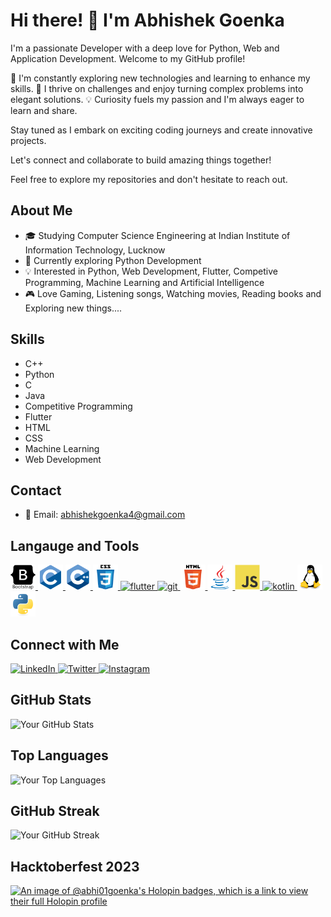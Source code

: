 <!-- Your Name and Introduction -->
# Hi there! 👋 I'm Abhishek Goenka

<!-- Introduction -->
I'm a passionate Developer with a deep love for Python, Web and Application Development. Welcome to my GitHub profile!

🌱 I'm constantly exploring new technologies and learning to enhance my skills.
🚀 I thrive on challenges and enjoy turning complex problems into elegant solutions.
💡 Curiosity fuels my passion and I'm always eager to learn and share.

Stay tuned as I embark on exciting coding journeys and create innovative projects.

Let's connect and collaborate to build amazing things together!

Feel free to explore my repositories and don't hesitate to reach out.

<!-- About Me -->
## About Me
- 🎓 Studying Computer Science Engineering at Indian Institute of Information Technology, Lucknow
- 🌱 Currently exploring Python Development
- 💡 Interested in Python, Web Development, Flutter, Competive Programming, Machine Learning and Artificial Intelligence
- 🎮 Love Gaming, Listening songs, Watching movies, Reading books and Exploring new things....

<!-- Skills -->
## Skills
- C++
- Python
- C
- Java
- Competitive Programming
- Flutter
- HTML
- CSS
- Machine Learning
- Web Development
  
<!-- Contact -->
## Contact
- 📧 Email: abhishekgoenka4@gmail.com

<!-- Langauge and Tools -->
## Langauge and Tools
<p align="left"> <a href="https://getbootstrap.com" target="_blank" rel="noreferrer"> <img src="https://raw.githubusercontent.com/devicons/devicon/master/icons/bootstrap/bootstrap-plain-wordmark.svg" alt="bootstrap" width="40" height="40"/> </a> <a href="https://www.cprogramming.com/" target="_blank" rel="noreferrer"> <img src="https://raw.githubusercontent.com/devicons/devicon/master/icons/c/c-original.svg" alt="c" width="40" height="40"/> </a> <a href="https://www.w3schools.com/cpp/" target="_blank" rel="noreferrer"> <img src="https://raw.githubusercontent.com/devicons/devicon/master/icons/cplusplus/cplusplus-original.svg" alt="cplusplus" width="40" height="40"/> </a> <a href="https://www.w3schools.com/css/" target="_blank" rel="noreferrer"> <img src="https://raw.githubusercontent.com/devicons/devicon/master/icons/css3/css3-original-wordmark.svg" alt="css3" width="40" height="40"/> </a> <a href="https://flutter.dev" target="_blank" rel="noreferrer"> <img src="https://www.vectorlogo.zone/logos/flutterio/flutterio-icon.svg" alt="flutter" width="40" height="40"/> </a> <a href="https://git-scm.com/" target="_blank" rel="noreferrer"> <img src="https://www.vectorlogo.zone/logos/git-scm/git-scm-icon.svg" alt="git" width="40" height="40"/> </a> <a href="https://www.w3.org/html/" target="_blank" rel="noreferrer"> <img src="https://raw.githubusercontent.com/devicons/devicon/master/icons/html5/html5-original-wordmark.svg" alt="html5" width="40" height="40"/> </a> <a href="https://www.java.com" target="_blank" rel="noreferrer"> <img src="https://raw.githubusercontent.com/devicons/devicon/master/icons/java/java-original.svg" alt="java" width="40" height="40"/> </a> <a href="https://developer.mozilla.org/en-US/docs/Web/JavaScript" target="_blank" rel="noreferrer"> <img src="https://raw.githubusercontent.com/devicons/devicon/master/icons/javascript/javascript-original.svg" alt="javascript" width="40" height="40"/> </a> <a href="https://kotlinlang.org" target="_blank" rel="noreferrer"> <img src="https://www.vectorlogo.zone/logos/kotlinlang/kotlinlang-icon.svg" alt="kotlin" width="40" height="40"/> </a> <a href="https://www.linux.org/" target="_blank" rel="noreferrer"> <img src="https://raw.githubusercontent.com/devicons/devicon/master/icons/linux/linux-original.svg" alt="linux" width="40" height="40"/> </a> <a href="https://www.python.org" target="_blank" rel="noreferrer"> <img src="https://raw.githubusercontent.com/devicons/devicon/master/icons/python/python-original.svg" alt="python" width="40" height="40"/> </a> </p>


<!-- Social Media Links -->
## Connect with Me
<p align="left">
  <a href="https://www.linkedin.com/in/abhishek-goenka-9b0374229/">
    <img src="https://raw.githubusercontent.com/rahuldkjain/github-profile-readme-generator/master/src/images/icons/Social/linked-in-alt.svg" alt="LinkedIn" height="30" width="40" />
  </a>
  <a href="https://twitter.com/Lone_Rider_007">
    <img src="https://raw.githubusercontent.com/rahuldkjain/github-profile-readme-generator/master/src/images/icons/Social/twitter.svg" alt="Twitter" height="30" width="40" />
  </a>
  <a href="https://www.instagram.com/goenka_abg242/">
    <img src="https://raw.githubusercontent.com/rahuldkjain/github-profile-readme-generator/master/src/images/icons/Social/instagram.svg" alt="Instagram" height="30" width="40" />
  </a>
  <!-- Add more social media icons and links as needed -->
</p>


<!-- GitHub Stats -->
## GitHub Stats
![Your GitHub Stats](https://github-readme-stats.vercel.app/api?username=Abhi01goenka&show_icons=true&theme=radical)

<!-- Top Languages -->
## Top Languages
![Your Top Languages](https://github-readme-stats.vercel.app/api/top-langs/?username=Abhi01goenka&theme=radical)

<!-- GitHub Streak -->
## GitHub Streak
![Your GitHub Streak](https://github-readme-streak-stats.herokuapp.com/?user=Abhi01goenka&theme=radical)

## Hacktoberfest 2023
[![An image of @abhi01goenka's Holopin badges, which is a link to view their full Holopin profile](https://holopin.me/abhi01goenka)](https://holopin.io/@abhi01goenka)
